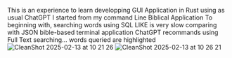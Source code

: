 This is an experience to learn developping GUI Application in Rust using as usual ChatGPT
I started from my command Line Biblical Application
To beginning with, searching words using SQL LIKE is very slow comparing with JSON bible-based terminal application
ChatGPT recommands using Full Text searching...
  words queried are highlighted
  ![CleanShot 2025-02-13 at 10 21 26](https://github.com/user-attachments/assets/9d619f1f-d5d7-4bda-aae3-d5280489498b)
![CleanShot 2025-02-13 at 10 26 21](https://github.com/user-attachments/assets/96ebe7a6-b27d-4550-a147-c0db47173a33)
